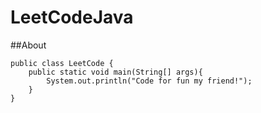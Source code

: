 # LeetCodeJava
##About

```
public class LeetCode {
	public static void main(String[] args){
		System.out.println("Code for fun my friend!");
	}
}
```


